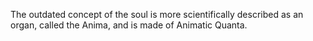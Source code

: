 The outdated concept of the soul is more scientifically described as an organ, called the Anima, and is made of Animatic Quanta.